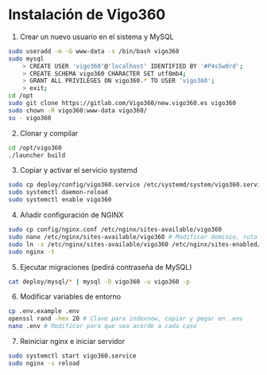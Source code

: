 # Instalación de Vigo360

1. Crear un nuevo usuario en el sistema y MySQL

```bash
sudo useradd -m -G www-data -s /bin/bash vigo360
sudo mysql
	> CREATE USER 'vigo360'@'localhost' IDENTIFIED BY '#P4s5w0rd';
	> CREATE SCHEMA vigo360 CHARACTER SET utf8mb4;
	> GRANT ALL PRIVILEGES ON vigo360.* TO USER 'vigo360';
	> exit;
cd /opt
sudo git clone https://gitlab.com/Vigo360/new.vigo360.es vigo360
sudo chown -R vigo360:www-data vigo360/
su - vigo360
```

2. Clonar y compilar

```bash
cd /opt/vigo360
./launcher build
```

3. Copiar y activar el servicio systemd

```bash
sudo cp deploy/config/vigo360.service /etc/systemd/system/vigo360.service
sudo systemctl daemon-reload
sudo systemctl enable vigo360
```

4. Añadir configuración de NGINX

```bash
sudo cp config/nginx.conf /etc/nginx/sites-available/vigo360
sudo nano /etc/nginx/sites-available/vigo360 # Modificar dominio, ruta a certificados y puerto
sudo ln -s /etc/nginx/sites-available/vigo360 /etc/nginx/sites-enabled/vigo360
sudo nginx -t
```

5. Ejecutar migraciones (pedirá contraseña de MySQL)

```bash
cat deploy/mysql/* | mysql -D vigo360 -u vigo360 -p
```

6. Modificar variables de entorno

```bash
cp .env.example .env
openssl rand -hex 20 # Clave para indexnow, copiar y pegar en .env
nano .env # Modificar para que sea acorde a cada caso
```

7. Reiniciar nginx e iniciar servidor

```bash
sudo systemctl start vigo360.service
sudo nginx -s reload
```
